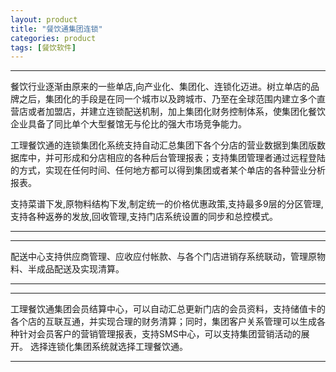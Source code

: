 ```yaml
---
layout: product
title: "餐饮通集团连锁"
categories: product
tags: [餐饮软件]
---
```

<hr/>
餐饮行业逐渐由原来的一些单店,向产业化、集团化、连锁化迈进。树立单店的品牌之后，集团化的手段是在同一个城市以及跨城市、乃至在全球范围内建立多个直营店或者加盟店，并建立连锁配送机制，加上集团化财务控制体系，使集团化餐饮企业具备了同比单个大型餐馆无与伦比的强大市场竞争能力。

工理餐饮通的连锁集团化系统支持自动汇总集团下各个分店的营业数据到集团版数据库中，并可形成和分店相应的各种后台管理报表；支持集团管理者通过远程登陆的方式，实现在任何时间、任何地方都可以得到集团或者某个单店的各种营业分析报表。

支持菜谱下发,原物料结构下发,制定统一的价格优惠政策,支持最多9层的分区管理,支持各种返券的发放,回收管理,支持门店系统设置的同步和总控模式。
<hr/>
<hr/>
配送中心支持供应商管理、应收应付帐款、与各个门店进销存系统联动，管理原物料、半成品配送及实现清算。
<hr/>
<hr/>
工理餐饮通集团会员结算中心，可以自动汇总更新门店的会员资料，支持储值卡的各个店的互联互通，并实现合理的财务清算；同时，集团客户关系管理可以生成各种针对会员客户的营销管理报表，支持SMS中心，可以支持集团营销活动的展开。
选择连锁化集团系统就选择工理餐饮通。
<hr/>

